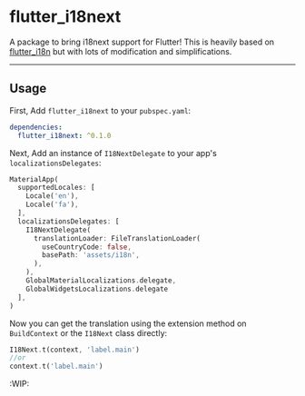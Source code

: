 # flutter_i18next
A package to bring i18next support for Flutter! This is heavily based on [flutter_i18n](https://github.com/ilteoood/flutter_i18n) but with lots of modification and simplifications.

---

## Usage

First, Add `flutter_i18next` to your `pubspec.yaml`:

```yaml
dependencies:
  flutter_i18next: ^0.1.0
```

Next, Add an instance of `I18NextDelegate` to your app's `localizationsDelegates`:

```dart
MaterialApp(
  supportedLocales: [
    Locale('en'),
    Locale('fa'),
  ],
  localizationsDelegates: [
    I18NextDelegate(
      translationLoader: FileTranslationLoader(
        useCountryCode: false,
        basePath: 'assets/i18n',
      ),
    ),
    GlobalMaterialLocalizations.delegate,
    GlobalWidgetsLocalizations.delegate
  ],
)
```

Now you can get the translation using the extension method on `BuildContext` or the `I18Next` class directly:

```dart
I18Next.t(context, 'label.main')
//or
context.t('label.main')
```

:WIP: